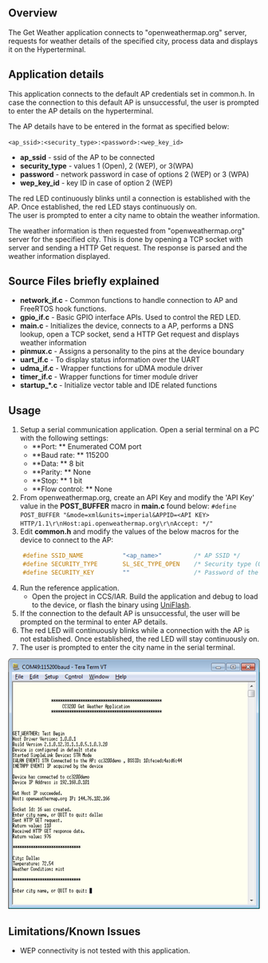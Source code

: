 ## Overview

The Get Weather application connects to "openweathermap.org" server,
requests for weather details of the specified city, process data and
displays it on the Hyperterminal.  

## Application details

This application connects to the default AP credentials set in common.h. In case the
connection to this default AP is unsuccessful, the user is prompted to
enter the AP details on the hyperterminal.

The AP details have to be entered in the format as specified below:

`<ap_ssid>:<security_type>:<password>:<wep_key_id>`

  - **ap\_ssid** - ssid of the AP to be connected
  - **security\_type** - values 1 (Open), 2 (WEP), or 3(WPA)
  - **password** - network password in case of options 2 (WEP) or 3 (WPA)
  - **wep\_key\_id** - key ID in case of option 2 (WEP)

The red LED continuously blinks until a connection is established with the AP. Once established, the red LED stays continuously on.  
The user is prompted to enter a city name to obtain the
weather information.

The weather information is then requested from "openweathermap.org"
server for the specified city. This is done by opening a TCP socket
with  
server and sending a HTTP Get request. The response is parsed and the
weather information displayed.

## Source Files briefly explained

- **network\_if.c** - Common functions to handle connection to AP and
    FreeRTOS hook functions.
- **gpio\_if.c** - Basic GPIO interface APIs. Used to control the RED
    LED.
- **main.c** - Initializes the device, connects to a AP, performs a DNS
    lookup, open a TCP socket, send a HTTP Get request and displays
    weather information
- **pinmux.c** - Assigns a personality to the pins at the device
    boundary
- **uart\_if.c** - To display status information over the UART
- **udma\_if.c** - Wrapper functions for uDMA module driver
- **timer\_if.c** - Wrapper functions for timer module driver
- **startup\_\*.c** - Initialize vector table and IDE related functions

## Usage

1.  Setup a serial communication application. Open a serial terminal on a PC with the following settings:
	- **Port: ** Enumerated COM port
	- **Baud rate: ** 115200
	- **Data: ** 8 bit
	- **Parity: ** None
	- **Stop: ** 1 bit
	- **Flow control: ** None
2. From openweathermap.org, create an API Key and modify the 'API Key' value in the **POST_BUFFER** macro in **main.c** found below:
`#define POST_BUFFER "&mode=xml&units=imperial&APPID=<API KEY> HTTP/1.1\r\nHost:api.openweathermap.org\r\nAccept: */"`
3. Edit **common.h** and modify the values of the below macros for the device to connect to the AP:
```c
	#define SSID_NAME           "<ap_name>"    		/* AP SSID */
	#define SECURITY_TYPE       SL_SEC_TYPE_OPEN 	/* Security type (OPEN or WEP or WPA*/
	#define SECURITY_KEY        ""              	/* Password of the secured AP */
```
4.  Run the reference application.
      - Open the project in CCS/IAR. Build the application and debug to load to the device, or flash the binary using [UniFlash](http://processors.wiki.ti.com/index.php/CC3100_%26_CC3200_UniFlash_Quick_Start_Guide).
5.  If the connection to the default AP is unsuccessful, the user will be prompted on the terminal to enter AP details.
6.  The red LED will continuously blinks while a connection with the AP is
    not established. Once established, the red LED will stay continuously on.
7.  The user is prompted to enter the city name in the serial terminal.

![](../../docs/images/getweather1.png) 

## Limitations/Known Issues

- WEP connectivity is not tested with this application.